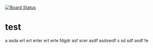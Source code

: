 [![Board Status](https://codedev.ms/chench/f300db71-6ba9-487e-8524-cfc9592d83a4/7388783c-0010-4c10-9706-c2ba79fa722b/_apis/work/boardbadge/802fe77c-a036-422b-be08-24e20c9744b1)](https://codedev.ms/chench/f300db71-6ba9-487e-8524-cfc9592d83a4/_boards/board/t/7388783c-0010-4c10-9706-c2ba79fa722b/Microsoft.RequirementCategory)
# test
a
asda
ert
ert
erter
ert
erte
fdgdr
asf
xcer
asdf
asdswdf
s
sd
sdf
asdf
fe
